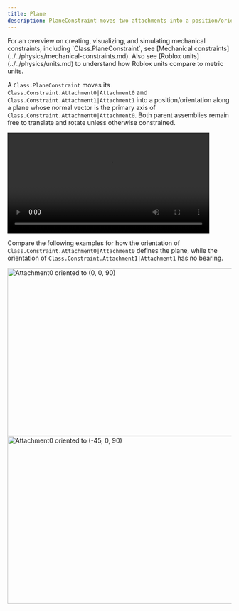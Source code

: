 ```yaml
---
title: Plane
description: PlaneConstraint moves two attachments into a position/orientation along a plane, and both attachments remain free to translate and rotate unless otherwise constrained.
---
```


<Alert severity="info">
For an overview on creating, visualizing, and simulating mechanical constraints, including `Class.PlaneConstraint`, see [Mechanical constraints](../../physics/mechanical-constraints.md). Also see [Roblox&nbsp;units](../../physics/units.md) to understand how Roblox units compare to metric units.
</Alert>

A `Class.PlaneConstraint` moves its `Class.Constraint.Attachment0|Attachment0` and `Class.Constraint.Attachment1|Attachment1` into a position/orientation along a plane whose normal vector is the primary axis of `Class.Constraint.Attachment0|Attachment0`. Both parent assemblies remain free to translate and rotate unless otherwise constrained.

<video controls src="../../assets/physics/constraints/Plane-Demo.mp4" width="90%" alt="Demo video of PlaneConstraint"></video>

Compare the following examples for how the orientation of `Class.Constraint.Attachment0|Attachment0` defines the plane, while the orientation of `Class.Constraint.Attachment1|Attachment1` has no bearing.

<Tabs>
  <TabItem label="Orientation = (0, 0, 90)">
    <img src="../../assets/physics/constraints/Plane-Attachment0-1.jpg" width="672" height="378" alt="Attachment0 oriented to (0, 0, 90)" />
  </TabItem>
  <TabItem label="Orientation = (-45, 0, 90)">
    <img src="../../assets/physics/constraints/Plane-Attachment0-2.jpg" width="672" height="378" alt="Attachment0 oriented to (-45, 0, 90)" />
  </TabItem>
</Tabs>
